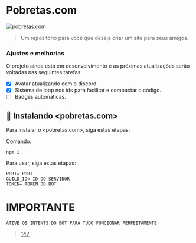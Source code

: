 # Pobretas.com


<img src="https://cdn.discordapp.com/attachments/941054185019944980/949706256808017950/unknown.png" alt="pobretas.com">

> Um repositório para você que deseja criar um site para seus amigos.

### Ajustes e melhorias

O projeto ainda está em desenvolvimento e as próximas atualizações serão voltadas nas seguintes tarefas:

- [x] Avatar atualizando com o discord.
- [x] Sistema de loop nos ids para facilitar e compactar o código.
- [ ] Badges automaticas.

## 🚀 Instalando <pobretas.com>

Para instalar o <pobretas.com>, siga estas etapas:

Comando:
```
npm i
```

Para usar, siga estas etapas:

```
PORT= PORT
GUILD_ID= ID DO SERVIDOR
TOKEN= TOKEN DO BOT

```

# IMPORTANTE

```
ATIVE OS INTENTS DO BOT PARA TUDO FUNCIONAR PERFEITAMENTE
```

> [147](https://147api.xyz)

